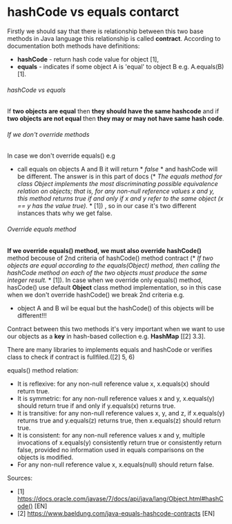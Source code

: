 # hashCode vs equals contarct

Firstly we should say that there is relationship between this two base methods in Java language this relationship is called **contract**. According to documentation both methods have definitions:
 - **hashCode** - return hash code value for object [1],
 - **equals** - indicates if some object A is 'equal' to object B e.g. A.equals(B) [1].
 
 ###### hashCode vs equals 
  
If **two objects are equal** then **they should have the same hashcode** and if **two objects are not equal** then **they may or may not have same hash code**.

###### If we don't override methods

In case we don't override equals() e.g
 - call equals on objects A and B it will return * *false* * and hashCode will be different. The answer is in this part of docs (* *The equals method for class Object implements the most discriminating possible equivalence relation on objects; that is, for any non-null reference values x and y, this method returns true if and only if x and y refer to the same object (x == y has the value true).* * [1])
 , so in our case it's two different instances thats why we get false. 

###### Override equals method

**If we override equals() method, we must also override hashCode()** method becouse of 2nd criteria of hashCode() method contract (* *If two objects are equal according to the equals(Object) method, then calling the hashCode method on each of the two objects must produce the same integer result.* * [1]).
In case when we override only equals() method, hasCode() use default **Object** class method implementation, so in this case when we don't override hashCode() we break 2nd criteria e.g. 
 - object A and B wil be equal but the hashCode() of this objects will be different!!!

Contract between this two methods it's very important when we want to use our objects as a **key** in hash-based collection e.g. **HashMap** [[2] 3.3].

There are many libraries to implements equals and hashCode or verifies class to check if contract is fullfiled.([2] 5, 6) 

equals() method relation:
- It is reflexive: for any non-null reference value x, x.equals(x) should return true.
- It is symmetric: for any non-null reference values x and y, x.equals(y) should return true if and only if y.equals(x) returns true.
- It is transitive: for any non-null reference values x, y, and z, if x.equals(y) returns true and y.equals(z) returns true, then x.equals(z) should return true.
- It is consistent: for any non-null reference values x and y, multiple invocations of x.equals(y) consistently return true or consistently return false, provided no information used in equals comparisons on the objects is modified.
- For any non-null reference value x, x.equals(null) should return false.

 Sources: 
 - [1] https://docs.oracle.com/javase/7/docs/api/java/lang/Object.html#hashCode() [EN]
 - [2] https://www.baeldung.com/java-equals-hashcode-contracts [EN]
